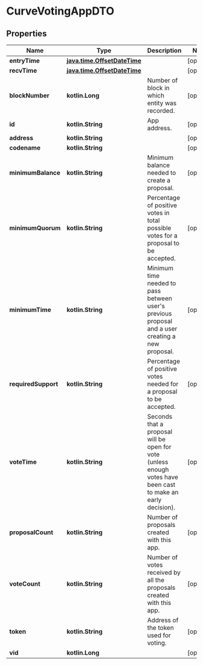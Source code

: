 
# CurveVotingAppDTO

## Properties
Name | Type | Description | Notes
------------ | ------------- | ------------- | -------------
**entryTime** | [**java.time.OffsetDateTime**](java.time.OffsetDateTime.md) |  |  [optional]
**recvTime** | [**java.time.OffsetDateTime**](java.time.OffsetDateTime.md) |  |  [optional]
**blockNumber** | **kotlin.Long** | Number of block in which entity was recorded. |  [optional]
**id** | **kotlin.String** | App address. |  [optional]
**address** | **kotlin.String** |  |  [optional]
**codename** | **kotlin.String** |  |  [optional]
**minimumBalance** | **kotlin.String** | Minimum balance needed to create a proposal. |  [optional]
**minimumQuorum** | **kotlin.String** | Percentage of positive votes in total possible votes for a proposal to be accepted. |  [optional]
**minimumTime** | **kotlin.String** | Minimum time needed to pass between user&#39;s previous proposal and a user creating a new proposal. |  [optional]
**requiredSupport** | **kotlin.String** | Percentage of positive votes needed for a proposal to be accepted. |  [optional]
**voteTime** | **kotlin.String** | Seconds that a proposal will be open for vote (unless enough votes have been cast to make an early decision). |  [optional]
**proposalCount** | **kotlin.String** | Number of proposals created with this app. |  [optional]
**voteCount** | **kotlin.String** | Number of votes received by all the proposals created with this app. |  [optional]
**token** | **kotlin.String** | Address of the token used for voting. |  [optional]
**vid** | **kotlin.Long** |  |  [optional]



